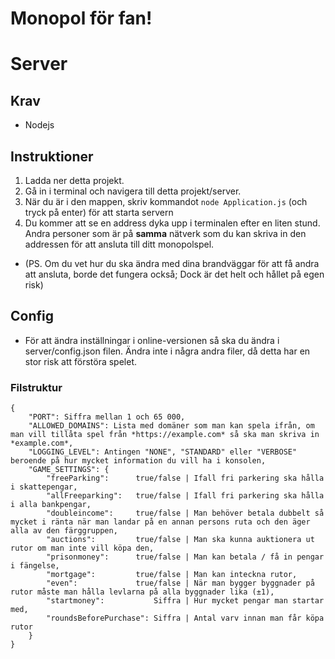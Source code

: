 # Monopol för fan!

# Server
## Krav
* Nodejs

## Instruktioner
1. Ladda ner detta projekt.
2. Gå in i terminal och navigera till detta projekt/server.
3. När du är i den mappen, skriv kommandot `node Application.js` (och tryck på enter) för att starta servern
4. Du kommer att se en address dyka upp i terminalen efter en liten stund. Andra personer som är på **samma** nätverk som du kan skriva in den addressen för att ansluta till ditt monopolspel.
* (PS. Om du vet hur du ska ändra med dina brandväggar för att få andra att ansluta, borde det fungera också; Dock är det helt och hållet på egen risk)

## Config
* För att ändra inställningar i online-versionen så ska du ändra i server/config.json filen. Ändra inte i några andra filer, då detta har en stor risk att förstöra spelet.
### Filstruktur
```
{
    "PORT": Siffra mellan 1 och 65 000,
    "ALLOWED_DOMAINS": Lista med domäner som man kan spela ifrån, om man vill tillåta spel från *https://example.com* så ska man skriva in *example.com*,
    "LOGGING_LEVEL": Antingen "NONE", "STANDARD" eller "VERBOSE" beroende på hur mycket information du vill ha i konsolen,
    "GAME_SETTINGS": {
        "freeParking":      true/false | Ifall fri parkering ska hålla i skattepengar,
        "allFreeparking":   true/false | Ifall fri parkering ska hålla i alla bankpengar,
        "doubleincome":     true/false | Man behöver betala dubbelt så mycket i ränta när man landar på en annan persons ruta och den äger alla av den färggruppen,
        "auctions":         true/false | Man ska kunna auktionera ut rutor om man inte vill köpa den,
        "prisonmoney":      true/false | Man kan betala / få in pengar i fängelse,
        "mortgage":         true/false | Man kan inteckna rutor,
        "even":             true/false | När man bygger byggnader på rutor måste man hålla levlarna på alla byggnader lika (±1),
        "startmoney":           Siffra | Hur mycket pengar man startar med,
        "roundsBeforePurchase": Siffra | Antal varv innan man får köpa rutor
    }
}
```